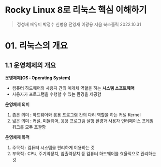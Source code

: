 # Rocky Linux 8로 리눅스 핵심 이해하기
> 정성재 배유미 박정수 신병웅 전영재 이광용 지음
> 북스홀릭
> 2022.10.31

# 01. 리눅스의 개요
## 1.1 운영체제의 개요
**운영체제(OS : Operating System)**
- 컴퓨터 하드웨어와 사용자 간의 매개체 역할을 하는 **시스템 소프트웨어**
- 사용자가 프로그램을 수행할 수 있는 환경을 제공함

**운영체제 의미**
1. 좁은 의미 : 하드웨어와 응용 프로그램 간의 다리 역할을 하는 커널 Kernel
2. 넓은 의미 : 커널, 미들웨어, 응용 프로그램 실행 환경과 사용자 인터페이스 프레임워크를 모두 포괄함

**운영체제 목적**
1. 주목적 : 컴퓨터 시스템을 편리하게 이용하는 것
2. 부목적 : CPU, 주기억장치, 입출력장치 등 컴퓨터 하드웨어를 효율적으로 관리하는 것
